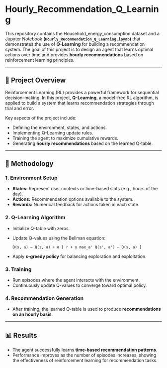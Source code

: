 # Hourly_Recommendation_Q_Learning

This repository contains the Household_energy_consumption dataset and a Jupyter Notebook **(`Hourly_Recommendation_Q_Learning.ipynb`)** that demonstrates the use of **Q-Learning** for building a recommendation system. The goal of this project is to design an agent that learns optimal actions over time and provides **hourly recommendations** based on reinforcement learning principles.

---

## 📖 Project Overview

Reinforcement Learning (RL) provides a powerful framework for sequential decision-making. In this project, **Q-Learning**, a model-free RL algorithm, is applied to build a system that learns recommendation strategies through trial and error.

Key aspects of the project include:

* Defining the environment, states, and actions.
* Implementing Q-Learning update rules.
* Training the agent to maximize cumulative rewards.
* Generating **hourly recommendations** based on the learned Q-table.

---

## 🔬 Methodology

### 1. Environment Setup

* **States:** Represent user contexts or time-based slots (e.g., hours of the day).
* **Actions:** Recommendation options available to the system.
* **Rewards:** Numerical feedback for actions taken in each state.

### 2. Q-Learning Algorithm

* Initialize Q-table with zeros.
* Update Q-values using the Bellman equation:

      Q(s, a) ← Q(s, a) + α [ r + γ max_a' Q(s', a') – Q(s, a) ]

* Apply **ε-greedy policy** for balancing exploration and exploitation.

### 3. Training

* Run episodes where the agent interacts with the environment.
* Continuously update Q-values to converge toward optimal policy.

### 4. Recommendation Generation

* After training, the learned Q-table is used to produce **recommendations on an hourly basis**.

---

## 📊 Results

* The agent successfully learns **time-based recommendation patterns**.
* Performance improves as the number of episodes increases, showing the effectiveness of reinforcement learning for recommendation tasks.

